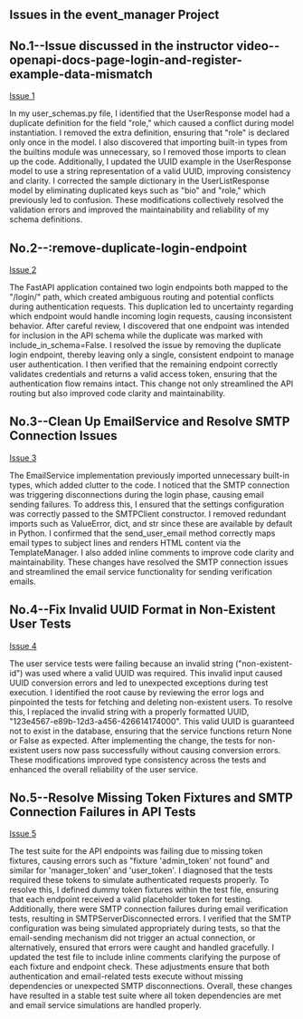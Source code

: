 ## Issues in the event_manager Project


## No.1--Issue discussed in the instructor video--openapi-docs-page-login-and-register-example-data-mismatch
[Issue 1](https://github.com/achutha25/event_manager/tree/1-openapi-docs-page-login-and-register-example-data-mismatch#)

In my user_schemas.py file, I identified that the UserResponse model had a duplicate definition for the field "role," which caused a conflict during model instantiation. I removed the extra definition, ensuring that "role" is declared only once in the model. I also discovered that importing built-in types from the builtins module was unnecessary, so I removed those imports to clean up the code. Additionally, I updated the UUID example in the UserResponse model to use a string representation of a valid UUID, improving consistency and clarity. I corrected the sample dictionary in the UserListResponse model by eliminating duplicated keys such as "bio" and "role," which previously led to confusion. These modifications collectively resolved the validation errors and improved the maintainability and reliability of my schema definitions.


## No.2--:remove-duplicate-login-endpoint
[Issue 2](https://github.com/achutha25/event_manager/tree/2-remove-duplicate-login-endpoint)

The FastAPI application contained two login endpoints both mapped to the "/login/" path, which created ambiguous routing and potential conflicts during authentication requests. This duplication led to uncertainty regarding which endpoint would handle incoming login requests, causing inconsistent behavior. After careful review, I discovered that one endpoint was intended for inclusion in the API schema while the duplicate was marked with include_in_schema=False. I resolved the issue by removing the duplicate login endpoint, thereby leaving only a single, consistent endpoint to manage user authentication. I then verified that the remaining endpoint correctly validates credentials and returns a valid access token, ensuring that the authentication flow remains intact. This change not only streamlined the API routing but also improved code clarity and maintainability.

## No.3--Clean Up EmailService and Resolve SMTP Connection Issues
[Issue 3](https://github.com/achutha25/event_manager/tree/3-clean-up-emailservice-and-resolve-smtp-connection-issues)

The EmailService implementation previously imported unnecessary built-in types, which added clutter to the code. I noticed that the SMTP connection was triggering disconnections during the login phase, causing email sending failures. To address this, I ensured that the settings configuration was correctly passed to the SMTPClient constructor. I removed redundant imports such as ValueError, dict, and str since these are available by default in Python. I confirmed that the send_user_email method correctly maps email types to subject lines and renders HTML content via the TemplateManager. I also added inline comments to improve code clarity and maintainability. These changes have resolved the SMTP connection issues and streamlined the email service functionality for sending verification emails.

## No.4--Fix Invalid UUID Format in Non-Existent User Tests
[Issue 4](https://github.com/achutha25/event_manager/tree/4-fix-invalid-uuid-format-in-non-existent-user-tests)

The user service tests were failing because an invalid string ("non-existent-id") was used where a valid UUID was required. This invalid input caused UUID conversion errors and led to unexpected exceptions during test execution. I identified the root cause by reviewing the error logs and pinpointed the tests for fetching and deleting non-existent users. To resolve this, I replaced the invalid string with a properly formatted UUID, "123e4567-e89b-12d3-a456-426614174000". This valid UUID is guaranteed not to exist in the database, ensuring that the service functions return None or False as expected. After implementing the change, the tests for non-existent users now pass successfully without causing conversion errors. These modifications improved type consistency across the tests and enhanced the overall reliability of the user service.


## No.5--Resolve Missing Token Fixtures and SMTP Connection Failures in API Tests
[Issue 5](https://github.com/achutha25/event_manager/tree/5-resolve-missing-token-fixtures-and-smtp-connection-failures-in-api-tests)

The test suite for the API endpoints was failing due to missing token fixtures, causing errors such as "fixture 'admin_token' not found" and similar for 'manager_token' and 'user_token'. I diagnosed that the tests required these tokens to simulate authenticated requests properly. To resolve this, I defined dummy token fixtures within the test file, ensuring that each endpoint received a valid placeholder token for testing. Additionally, there were SMTP connection failures during email verification tests, resulting in SMTPServerDisconnected errors. I verified that the SMTP configuration was being simulated appropriately during tests, so that the email-sending mechanism did not trigger an actual connection, or alternatively, ensured that errors were caught and handled gracefully. I updated the test file to include inline comments clarifying the purpose of each fixture and endpoint check. These adjustments ensure that both authentication and email-related tests execute without missing dependencies or unexpected SMTP disconnections. Overall, these changes have resulted in a stable test suite where all token dependencies are met and email service simulations are handled properly.


